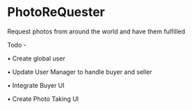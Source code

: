 # PhotoReQuester
Request photos from around the world and have them fulfilled

Todo - 

• Create global user

• Update User Manager to handle buyer and seller

• Integrate Buyer UI

• Create Photo Taking UI
